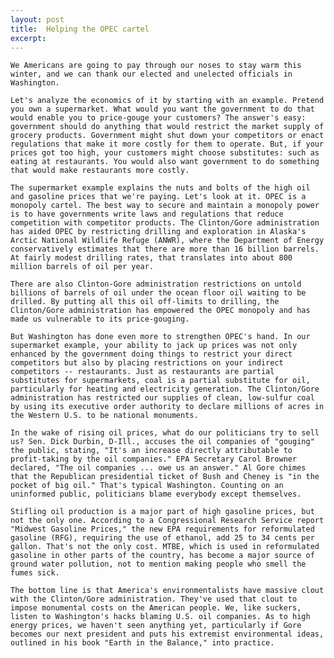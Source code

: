 ```yaml
---
layout: post
title:  Helping the OPEC cartel
excerpt:
---
```












	We Americans are going to pay through our noses to stay warm this winter, and we can thank our elected and unelected officials in Washington.

	Let's analyze the economics of it by starting with an example. Pretend you own a supermarket. What would you want the government to do that would enable you to price-gouge your customers? The answer's easy: government should do anything that would restrict the market supply of grocery products. Government might shut down your competitors or enact regulations that make it more costly for them to operate. But, if your prices got too high, your customers might choose substitutes: such as eating at restaurants. You would also want government to do something that would make restaurants more costly.

	The supermarket example explains the nuts and bolts of the high oil and gasoline prices that we're paying. Let's look at it. OPEC is a monopoly cartel. The best way to secure and maintain a monopoly power is to have governments write laws and regulations that reduce competition with competitor products. The Clinton/Gore administration has aided OPEC by restricting drilling and exploration in Alaska's Arctic National Wildlife Refuge (ANWR), where the Department of Energy conservatively estimates that there are more than 16 billion barrels. At fairly modest drilling rates, that translates into about 800 million barrels of oil per year.

	There are also Clinton-Gore administration restrictions on untold billions of barrels of oil under the ocean floor oil waiting to be drilled. By putting all this oil off-limits to drilling, the Clinton/Gore administration has empowered the OPEC monopoly and has made us vulnerable to its price-gouging.

	But Washington has done even more to strengthen OPEC's hand. In our supermarket example, your ability to jack up prices was not only enhanced by the government doing things to restrict your direct competitors but also by placing restrictions on your indirect competitors -- restaurants. Just as restaurants are partial substitutes for supermarkets, coal is a partial substitute for oil, particularly for heating and electricity generation. The Clinton/Gore administration has restricted our supplies of clean, low-sulfur coal by using its executive order authority to declare millions of acres in the Western U.S. to be national monuments.

	In the wake of rising oil prices, what do our politicians try to sell us? Sen. Dick Durbin, D-Ill., accuses the oil companies of "gouging" the public, stating, "It's an increase directly attributable to profit-taking by the oil companies." EPA Secretary Carol Browner declared, "The oil companies ... owe us an answer." Al Gore chimes that the Republican presidential ticket of Bush and Cheney is "in the pocket of big oil." That's typical Washington. Counting on an uninformed public, politicians blame everybody except themselves.

	Stifling oil production is a major part of high gasoline prices, but not the only one. According to a Congressional Research Service report "Midwest Gasoline Prices," the new EPA requirements for reformulated gasoline (RFG), requiring the use of ethanol, add 25 to 34 cents per gallon. That's not the only cost. MTBE, which is used in reformulated gasoline in other parts of the country, has become a major source of ground water pollution, not to mention making people who smell the fumes sick.

	The bottom line is that America's environmentalists have massive clout with the Clinton/Gore administration. They've used that clout to impose monumental costs on the American people. We, like suckers, listen to Washington's hacks blaming U.S. oil companies. As to high energy prices, we haven't seen anything yet, particularly if Gore becomes our next president and puts his extremist environmental ideas, outlined in his book "Earth in the Balance," into practice.


